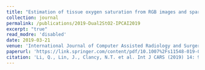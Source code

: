 ```yaml
---
title: "Estimation of tissue oxygen saturation from RGB images and sparse hyperspectral signals based on conditional generative adversarial network"
collection: journal
permalink: /publications/2019-Dual2StO2-IPCAI2019
excerpt: "true"
read_modre: 'disabled'
date: 2019-03-21
venue: 'International Journal of Computer Assisted Radiology and Surgery'
paperurl: 'https://link.springer.com/content/pdf/10.1007%2Fs11548-019-01940-2.pdf'
citation: 'Li, Q., Lin, J., Clancy, N.T. et al. Int J CARS (2019) 14: 987. https://doi.org/10.1007/s11548-019-01940-2'
---
```




